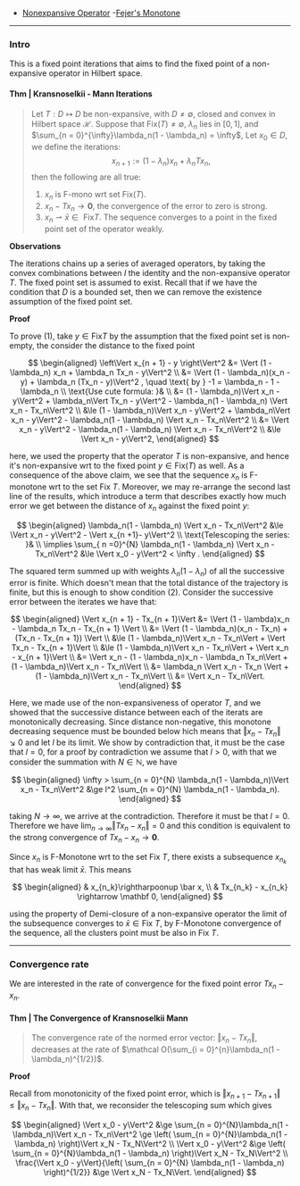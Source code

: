 - [Nonexpansive Operator](Lipschitz%20Operator%20in%20Hilbert%20Space.md)
-[Fejer's Monotone](Fejer's%20Monotone.md)


---
### **Intro**

This is a fixed point iterations that aims to find the fixed point of a non-expansive operator in Hilbert space. 


#### **Thm | Kransnoselkii - Mann Iterations**
> Let $T: D \mapsto D$ be non-expansive, with $D \neq \emptyset$, closed and convex in Hilbert space $\mathcal H$. 
> Suppose that $\text{Fix}(T) \neq \emptyset$, $\lambda_n$ lies in $[0, 1]$, and $\sum_{n = 0}^{\infty}\lambda_n(1 - \lambda_n) = \infty$, Let $x_0 \in D$, we define the iterations: 
> $$ x_{n + 1} := (1 - \lambda_n)x_n + \lambda_n Tx_n, $$
> then the following are all true: 
> 1. $x_n$ is F-mono wrt set $\text{Fix}(T)$. 
> 2. $x_n - Tx_n \rightarrow \mathbf 0$, the convergence of the error to zero is strong. 
> 3. $x_n \rightharpoonup \bar x \in \text{ Fix}T$. The sequence converges to a point in the fixed point set of the operator weakly. 

**Observations**

The iterations chains up a series of averaged operators,  by taking the convex combinations between $I$  the identity and the non-expansive operator $T$. 
The fixed point set is assumed to exist. 
Recall that if we have the condition that $D$ is a bounded set, then we can remove the existence assumption of the fixed point set. 


**Proof**

To prove (1), take $y \in \text{Fix} T$ by the assumption that the fixed point set is non-empty, the consider the distance to the fixed point 

$$
\begin{aligned}
    \left\Vert
         x_{n + 1} - y
    \right\Vert^2
    &=  \Vert (1 - \lambda_n) x_n + \lambda_n Tx_n - y\Vert^2
    \\
    &= \Vert (1 - \lambda_n)(x_n - y) + \lambda_n (Tx_n - y)\Vert^2 , \quad \text{ by } -1 = \lambda_n - 1 - \lambda_n
    \\
    \text{Use cute formula: }& 
    \\
    &= 
    (1 - \lambda_n)\Vert x_n - y\Vert^2 + \lambda_n\Vert Tx_n - y\Vert^2
    - \lambda_n(1 - \lambda_n) \Vert x_n - Tx_n\Vert^2 
    \\
    &\le 
    (1 - \lambda_n)\Vert x_n - y\Vert^2
    + 
    \lambda_n\Vert x_n - y\Vert^2
    - \lambda_n(1 - \lambda_n) \Vert x_n - Tx_n\Vert^2 
    \\
    &= 
    \Vert x_n - y\Vert^2
    - \lambda_n(1 - \lambda_n) \Vert x_n - Tx_n\Vert^2 
    \\
    &\le \Vert x_n - y\Vert^2, 
\end{aligned}
$$

here, we used the property that the operator $T$ is non-expansive, and hence it's non-expansive wrt to the fixed point $y \in \text{Fix}(T)$ as well. 
As a consequence of the above claim, we see that the sequence $x_n$ is F-monotone wrt to the set $\text{Fix } T$. 
Moreover, we may re-arrange the second last line of the results, which introduce a term that describes exactly how much error we get between the distance of $x_n$ against the fixed point $y$: 

$$
\begin{aligned}
    \lambda_n(1 - \lambda_n) \Vert x_n - Tx_n\Vert^2 &\le 
    \Vert x_n - y\Vert^2  - \Vert x_{n +1}- y\Vert^2
    \\
    \text{Telescoping the series: }&
    \\
    \implies 
    \sum_{ n =0}^{N} \lambda_n(1 - \lambda_n) 
    \Vert x_n - Tx_n\Vert^2
    &\le 
    \Vert x_0 - y\Vert^2 
    < \infty .
\end{aligned}
$$

The squared term summed up with weights $\lambda_n (1 - \lambda_n)$ of all the successive error is finite. 
Which doesn't mean that the total distance of the trajectory is finite, but this is enough to show condition (2). 
Consider the successive error between the iterates we have that: 

$$
\begin{aligned}
    \Vert x_{n + 1} - Tx_{n + 1}\Vert 
    &= 
    \Vert 
        (1 - \lambda)x_n - \lambda_n Tx_n - Tx_{n + 1}
    \Vert
    \\
    &= 
    \Vert 
        (1 - \lambda_n)(x_n - Tx_n) + (Tx_n - Tx_{n + 1})
    \Vert
    \\
    &\le 
    (1 - \lambda_n)\Vert x_n - Tx_n\Vert + \Vert Tx_n - Tx_{n + 1}\Vert
    \\
    &\le 
    (1 - \lambda_n)\Vert x_n - Tx_n\Vert + \Vert x_n - x_{n + 1}\Vert
    \\
    &= 
    \Vert x_n - (1 - \lambda_n)x_n - \lambda_n Tx_n\Vert 
    + 
    (1 - \lambda_n)\Vert x_n - Tx_n\Vert
    \\
    &= 
    \lambda_n \Vert x_n - Tx_n \Vert + (1 - \lambda_n)\Vert x_n - Tx_n\Vert
    \\
    &= \Vert x_n - Tx_n\Vert. 
\end{aligned}
$$

Here, we made use of the non-expansiveness of operator $T$, and we showed that the successive distance between each of the iterats are monotonically decreasing. 
Since distance non-negative, this monotone decreasing sequence must be bounded below hich means that $\Vert x_n - Tx_n\Vert\searrow 0$ and let $l$ be its limit. 
We show by contradiction that, it must be the case that $l = 0$, for a proof by contradiction we assume that $l > 0$, with that we consider the summation with $N \in \mathbb N$, we have 

$$
\begin{aligned}
    \infty > \sum_{n = 0}^{N} \lambda_n(1 - \lambda_n)\Vert x_n  - Tx_n\Vert^2 
    &\ge 
    l^2 \sum_{n = 0}^{N} \lambda_n(1 - \lambda_n). 
\end{aligned}
$$

taking $N \rightarrow \infty$, we arrive at the contradiction. 
Therefore it must be that $l = 0$.
Therefore we have $\lim_{n\rightarrow \infty} \Vert Tx_n - x_n\Vert = 0$ and this condition is equivalent to the strong convergence of $Tx_n - x_n \rightarrow \mathbf 0$. 

Since $x_n$ is F-Monotone wrt to the set $\text{Fix }T$, there exists a subsequence $x_{n_k}$ that has weak limit $\bar x$. 
This means 

$$
\begin{aligned}
    & x_{n_k}\rightharpoonup \bar x, 
    \\
    & Tx_{n_k} - x_{n_k} \rightarrow \mathbf 0, 
\end{aligned}
$$

using the property of Demi-closure of a non-expansive operator the limit of the subsequence converges to $\bar x \in \text{Fix } T$, by F-Monotone convergence of the sequence, all the clusters point must be also in $\text{Fix }T$. 


---
### **Convergence rate**

We are interested in the rate of convergence for the fixed point error $Tx_n - x_n$. 

#### **Thm | The Convergence of Kransnoselkii Mann**
> The convergence rate of the normed error vector: $\Vert x_n - Tx_n\Vert$, decreases at the rate of $\mathcal O(\sum_{i = 0}^{n}\lambda_n(1 - \lambda_n)^{1/2})$. 


**Proof**

Recall from monotonicity of the fixed point error, which is $\Vert x_{n + 1} - Tx_{n + 1}\Vert \le \Vert x_n - Tx_n\Vert$. 
With that, we reconsider the telescoping sum which gives 

$$
\begin{aligned}
    \Vert x_0 - y\Vert^2 
    &\ge 
    \sum_{n = 0}^{N}\lambda_n(1 - \lambda_n)\Vert x_n - Tx_n\Vert^2
    \ge 
    \left(
        \sum_{n = 0}^{N}\lambda_n(1 - \lambda_n)
    \right)\Vert x_N  - Tx_N\Vert^2
    \\
    \Vert x_0 - y\Vert^2
    &\ge 
    \left(
        \sum_{n = 0}^{N}\lambda_n(1 - \lambda_n)
    \right)\Vert x_N  - Tx_N\Vert^2
    \\
    \frac{\Vert x_0 - y\Vert}{\left(
        \sum_{n = 0}^{N} \lambda_n(1 - \lambda_n)
    \right)^{1/2}} &\ge 
    \Vert x_N - Tx_N\Vert. 
\end{aligned}
$$


